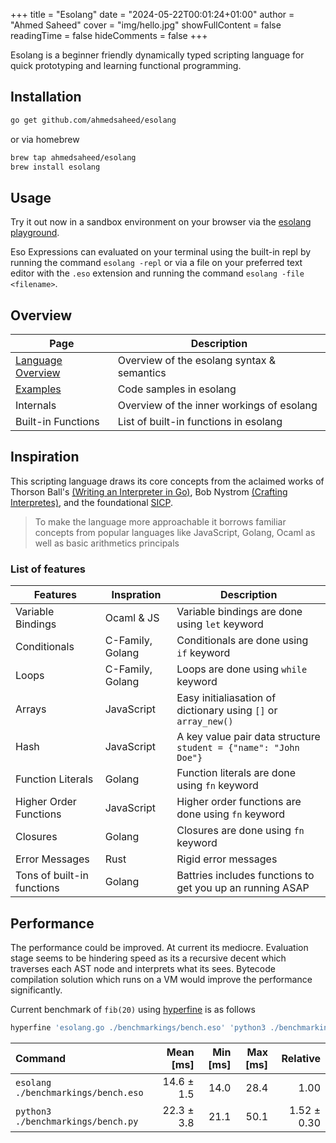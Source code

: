 +++
title = "Esolang"
date = "2024-05-22T00:01:24+01:00"
author = "Ahmed Saheed"
cover = "img/hello.jpg"
showFullContent = false
readingTime = false
hideComments = false
+++

Esolang is a beginner friendly dynamically typed scripting language for quick prototyping and learning functional programming.

## Installation

```bash
go get github.com/ahmedsaheed/esolang
```

or via homebrew

```bash
brew tap ahmedsaheed/esolang
brew install esolang
```

## Usage

Try it out now in a sandbox environment on your browser via the [esolang playground](https://esolang.onrender.com/).

Eso Expressions can evaluated on your terminal using the built-in repl
by running the command `esolang -repl` or via a file on your preferred text editor with the `.eso` extension and running the command `esolang -file <filename>`.

## Overview

| Page                          | Description                                |
| ----------------------------- | ------------------------------------------ |
| [Language Overview](./eso.md) | Overview of the esolang syntax & semantics |
| [Examples](./code_samples.md) | Code samples in esolang                    |
| Internals                     | Overview of the inner workings of esolang  |
| Built-in Functions            | List of built-in functions in esolang      |

## Inspiration

This scripting language draws its core concepts from the aclaimed works of Thorson Ball's [(Writing an Interpreter in Go)](https://interpreterbook.com/), Bob Nystrom [(Crafting Interpretes)](https://craftinginterpreters.com/), and the foundational [SICP](https://web.mit.edu/6.001/6.037/sicp.pdf).

> To make the language more approachable it borrows familiar concepts from popular languages like JavaScript, Golang, Ocaml as well as basic arithmetics principals

### List of features

| Features                   | Inspration       | Description                                                      |
| -------------------------- | ---------------- | ---------------------------------------------------------------- |
| Variable Bindings          | Ocaml & JS       | Variable bindings are done using `let` keyword                   |
| Conditionals               | C-Family, Golang | Conditionals are done using `if` keyword                         |
| Loops                      | C-Family, Golang | Loops are done using `while` keyword                             |
| Arrays                     | JavaScript       | Easy initialiasation of dictionary using `[]` or `array_new()`   |
| Hash                       | JavaScript       | A key value pair data structure `student = {"name": "John Doe"}` |
| Function Literals          | Golang           | Function literals are done using `fn` keyword                    |
| Higher Order Functions     | JavaScript       | Higher order functions are done using `fn` keyword               |
| Closures                   | Golang           | Closures are done using `fn` keyword                             |
| Error Messages             | Rust             | Rigid error messages                                             |
| Tons of built-in functions | Golang           | Battries includes functions to get you up an running ASAP        |

## Performance

The performance could be improved. At current its mediocre. Evaluation stage seems to be hindering speed as its a recursive decent which traverses each AST node and interprets what its sees. Bytecode compilation solution which runs on a VM would improve the performance significantly.

Current benchmark of `fib(20)` using [hyperfine](https://github.com/sharkdp/hyperfine) is as follows

```bash
hyperfine 'esolang.go ./benchmarkings/bench.eso' 'python3 ./benchmarkings/bench.py'
```

| Command                             |  Mean [ms] | Min [ms] | Max [ms] |    Relative |
| :---------------------------------- | ---------: | -------: | -------: | ----------: |
| `esolang ./benchmarkings/bench.eso` | 14.6 ± 1.5 |     14.0 |     28.4 |        1.00 |
| `python3 ./benchmarkings/bench.py`  | 22.3 ± 3.8 |     21.1 |     50.1 | 1.52 ± 0.30 |
